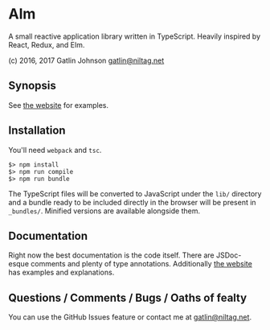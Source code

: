 Alm
===

A small reactive application library written in TypeScript. Heavily inspired by
React, Redux, and Elm.

(c) 2016, 2017 Gatlin Johnson <gatlin@niltag.net>

Synopsis
---

See [the website][almsite] for examples.

Installation
---

You'll need `webpack` and `tsc`.

    $> npm install
    $> npm run compile
    $> npm run bundle

The TypeScript files will be converted to JavaScript under the `lib/` directory
and a bundle ready to be included directly in the browser will be present in
`_bundles/`. Minified versions are available alongside them.

Documentation
---

Right now the best documentation is the code itself. There are JSDoc-esque
comments and plenty of type annotations. Additionally [the website][almsite] has
examples and explanations.

Questions / Comments / Bugs / Oaths of fealty
---

You can use the GitHub Issues feature or contact me at <gatlin@niltag.net>.

[almsite]: git@github.com:gatlin/Alm.git
